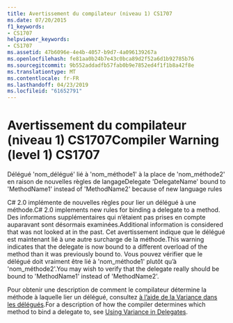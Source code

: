 ```yaml
---
title: Avertissement du compilateur (niveau 1) CS1707
ms.date: 07/20/2015
f1_keywords:
- CS1707
helpviewer_keywords:
- CS1707
ms.assetid: 47b6096e-4e4b-4057-b9d7-4a096139267a
ms.openlocfilehash: fe81aa0b24b7e43c0bca89d2f52a6d1b92785b76
ms.sourcegitcommit: 9b552addadfb57fab0b9e7852ed4f1f1b8a42f8e
ms.translationtype: MT
ms.contentlocale: fr-FR
ms.lasthandoff: 04/23/2019
ms.locfileid: "61652791"
---
```

# <a name="compiler-warning-level-1-cs1707"></a><span data-ttu-id="a8a0f-102">Avertissement du compilateur (niveau 1) CS1707</span><span class="sxs-lookup"><span data-stu-id="a8a0f-102">Compiler Warning (level 1) CS1707</span></span>
<span data-ttu-id="a8a0f-103">Délégué 'nom_délégué' lié à 'nom_méthode1' à la place de 'nom_méthode2' en raison de nouvelles règles de langage</span><span class="sxs-lookup"><span data-stu-id="a8a0f-103">Delegate 'DelegateName' bound to 'MethodName1' instead of 'MethodName2' because of new language rules</span></span>  
  
 <span data-ttu-id="a8a0f-104">C# 2.0 implémente de nouvelles règles pour lier un délégué à une méthode.</span><span class="sxs-lookup"><span data-stu-id="a8a0f-104">C# 2.0 implements new rules for binding a delegate to a method.</span></span> <span data-ttu-id="a8a0f-105">Des informations supplémentaires qui n’étaient pas prises en compte auparavant sont désormais examinées.</span><span class="sxs-lookup"><span data-stu-id="a8a0f-105">Additional information is considered that was not looked at in the past.</span></span> <span data-ttu-id="a8a0f-106">Cet avertissement indique que le délégué est maintenant lié à une autre surcharge de la méthode.</span><span class="sxs-lookup"><span data-stu-id="a8a0f-106">This warning indicates that the delegate is now bound to a different overload of the method than it was previously bound to.</span></span> <span data-ttu-id="a8a0f-107">Vous pouvez vérifier que le délégué doit vraiment être lié à 'nom_méthode1' plutôt qu’à 'nom_méthode2'.</span><span class="sxs-lookup"><span data-stu-id="a8a0f-107">You may wish to verify that the delegate really should be bound to 'MethodName1' instead of 'MethodName2'.</span></span>  
  
 <span data-ttu-id="a8a0f-108">Pour obtenir une description de comment le compilateur détermine la méthode à laquelle lier un délégué, consultez [à l’aide de la Variance dans les délégués](../../csharp/programming-guide/concepts/covariance-contravariance/using-variance-in-delegates.md).</span><span class="sxs-lookup"><span data-stu-id="a8a0f-108">For a description of how the compiler determines which method to bind a delegate to, see [Using Variance in Delegates](../../csharp/programming-guide/concepts/covariance-contravariance/using-variance-in-delegates.md).</span></span>
